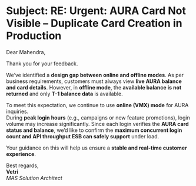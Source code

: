 # Subject: RE: Urgent: AURA Card Not Visible – Duplicate Card Creation in Production

Dear Mahendra,

Thank you for your feedback.

We’ve identified a **design gap between online and offline modes**. As per business requirements, customers must always view **live AURA balance and card details**. However, in **offline mode**, the **available balance is not returned** and only **T-1 balance data** is available.

To meet this expectation, we continue to use **online (VMX) mode** for AURA inquiries.  
During **peak login hours** (e.g., campaigns or new feature promotions), login volume may increase significantly. Since each login verifies the **AURA card status and balance**, we’d like to confirm the **maximum concurrent login count and API throughput ESB can safely support** under load.

Your guidance on this will help us ensure a **stable and real-time customer experience**.

Best regards,  
**Vetri**  
_MAS Solution Architect_